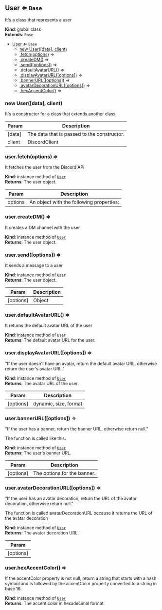 <a name="User"></a>

## User ⇐ <code>Base</code>
It's a class that represents a user

**Kind**: global class  
**Extends**: <code>Base</code>  

* [User](#User) ⇐ <code>Base</code>
    * [new User([data], client)](#new_User_new)
    * [.fetch(options)](#User+fetch) ⇒
    * [.createDM()](#User+createDM) ⇒
    * [.send([options])](#User+send) ⇒
    * [.defaultAvatarURL()](#User+defaultAvatarURL) ⇒
    * [.displayAvatarURL([options])](#User+displayAvatarURL) ⇒
    * [.bannerURL([options])](#User+bannerURL) ⇒
    * [.avatarDecorationURL([options])](#User+avatarDecorationURL) ⇒
    * [.hexAccentColor()](#User+hexAccentColor) ⇒

<a name="new_User_new"></a>

### new User([data], client)
It's a constructor for a class that extends another class.


| Param | Description |
| --- | --- |
| [data] | The data that is passed to the constructor. |
| client | DiscordClient |

<a name="User+fetch"></a>

### user.fetch(options) ⇒
It fetches the user from the Discord API

**Kind**: instance method of [<code>User</code>](#User)  
**Returns**: The user object.  

| Param | Description |
| --- | --- |
| options | An object with the following properties: |

<a name="User+createDM"></a>

### user.createDM() ⇒
It creates a DM channel with the user

**Kind**: instance method of [<code>User</code>](#User)  
**Returns**: The user object.  
<a name="User+send"></a>

### user.send([options]) ⇒
It sends a message to a user

**Kind**: instance method of [<code>User</code>](#User)  
**Returns**: The user object.  

| Param | Description |
| --- | --- |
| [options] | Object |

<a name="User+defaultAvatarURL"></a>

### user.defaultAvatarURL() ⇒
It returns the default avatar URL of the user

**Kind**: instance method of [<code>User</code>](#User)  
**Returns**: The default avatar URL for the user.  
<a name="User+displayAvatarURL"></a>

### user.displayAvatarURL([options]) ⇒
"If the user doesn't have an avatar, return the default avatar URL, otherwise return the user'savatar URL."

**Kind**: instance method of [<code>User</code>](#User)  
**Returns**: The avatar URL of the user.  

| Param | Description |
| --- | --- |
| [options] | dynamic, size, format |

<a name="User+bannerURL"></a>

### user.bannerURL([options]) ⇒
"If the user has a banner, return the banner URL, otherwise return null."The function is called like this:

**Kind**: instance method of [<code>User</code>](#User)  
**Returns**: The user's banner URL.  

| Param | Description |
| --- | --- |
| [options] | The options for the banner. |

<a name="User+avatarDecorationURL"></a>

### user.avatarDecorationURL([options]) ⇒
"If the user has an avatar decoration, return the URL of the avatar decoration, otherwise returnnull."The function is called avatarDecorationURL because it returns the URL of the avatar decoration

**Kind**: instance method of [<code>User</code>](#User)  
**Returns**: The avatar decoration URL.  

| Param |
| --- |
| [options] | 

<a name="User+hexAccentColor"></a>

### user.hexAccentColor() ⇒
If the accentColor property is not null, return a string that starts with a hash symbol and isfollowed by the accentColor property converted to a string in base 16.

**Kind**: instance method of [<code>User</code>](#User)  
**Returns**: The accent color in hexadecimal format.  
